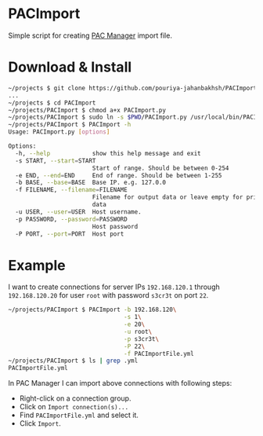# PACImport
Simple script for creating [PAC Manager](https://en.wikipedia.org/wiki/PACManager) import file.


# Download & Install
```sh
~/projects $ git clone https://github.com/pouriya-jahanbakhsh/PACImport
...
~/projects $ cd PACImport
~/projects/PACImport $ chmod a+x PACImport.py
~/projects/PACImport $ sudo ln -s $PWD/PACImport.py /usr/local/bin/PACImport
~/projects/PACImport $ PACImport -h
Usage: PACImport.py [options]

Options:
  -h, --help            show this help message and exit
  -s START, --start=START
                        Start of range. Should be between 0-254
  -e END, --end=END     End of range. Should be between 1-255
  -b BASE, --base=BASE  Base IP. e.g. 127.0.0
  -f FILENAME, --filename=FILENAME
                        Filename for output data or leave empty for printing
                        data
  -u USER, --user=USER  Host username.
  -p PASSWORD, --password=PASSWORD
                        Host password
  -P PORT, --port=PORT  Host port
```

# Example
I want to create connections for server IPs `192.168.120.1` through `192.168.120.20` for user `root` with password `s3cr3t` on port `22`.  
```sh
~/projects/PACImport $ PACImport -b 192.168.120\
                                 -s 1\
                                 -e 20\
                                 -u root\
                                 -p s3cr3t\
                                 -P 22\
                                 -f PACImportFile.yml
~/projects/PACImport $ ls | grep .yml
PACImportFile.yml
```
 In PAC Manager I can import above connections with following steps:  
* Right-click on a connection group.  
* Click on `Import connection(s)...`  
* Find `PACImportFile.yml` and select it.  
* Click `Import`.
